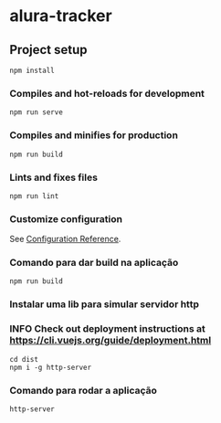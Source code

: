 # alura-tracker

## Project setup

``` shell
npm install
```

### Compiles and hot-reloads for development

``` shell
npm run serve
```

### Compiles and minifies for production

``` shell
npm run build
```

### Lints and fixes files

``` shell
npm run lint
```

### Customize configuration

See [Configuration Reference](https://cli.vuejs.org/config/).

### Comando para dar build na aplicação

``` shell
npm run build
```

### Instalar uma lib para simular servidor http

### INFO  Check out deployment instructions at <https://cli.vuejs.org/guide/deployment.html>

``` shell
cd dist
npm i -g http-server
```

### Comando para rodar a aplicação

``` shell
http-server
```
